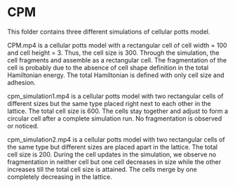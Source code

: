 # CPM

This folder contains three different simulations of cellular potts model. 

CPM.mp4 is a cellular potts model with a rectangular cell of cell width = 100 and cell height = 3. Thus, the cell size is 300. Through the simulation, the cell fragments and assemble as a rectangular cell. The fragmentation of the cell is probably due to the absence of cell shape definition in the total Hamiltonian energy. The total Hamiltonian is defined with only cell size and adhesion.

cpm_simulation1.mp4 is a cellular potts model with two rectangular cells of different sizes but the same type placed right next to each other in the lattice. The total cell size is 600. The cells stay together and adjust to form a circular cell after a complete simulation run. No fragmentation is observed or noticed.

cpm_simulation2.mp4 is a cellular potts model with two rectangular cells of the same type but different sizes are placed apart in the lattice. The total cell size is 200. During the cell updates in the simulation, we observe no fragmentation in neither cell but one cell decreases in size while the other increases till the total cell size is attained. The cells merge by one completely decreasing in the lattice.
